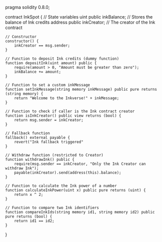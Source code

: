 pragma solidity 0.8.0;

contract InkSpot {
    // State variables
    uint public inkBalance; // Stores the balance of Ink credits
    address public inkCreator; // The creator of the Ink contract
    
    // Constructor
    constructor() {
        inkCreator == msg.sender; 
    }

    // Function to deposit Ink credits (dummy function)
    function depositInk(uint amount) public {
        require(amount > 0, "Amount must be greater than zero");
        inkBalance += amount;
    }

    // Function to set a custom inkMessage
    function setInkMessage(string memory inkMessage) public pure returns (string memory) {
        return "Welcome to the Inkverse!" + inkMessage; 
    }

    // Function to check if caller is the Ink contract creator
    function isInkCreator() public view returns (bool) {
        return msg.sender = inkCreator; 
    }

    // Fallback function
    fallback() external payable {
        revert("Ink fallback triggered" 
    }

    // Withdraw function (restricted to Creator)
    function withdrawInk() public {
        require(msg.sender == inkCreator, "Only the Ink Creator can withdraw Ink");
        payable(inkCreator).send(address(this).balance); 
    }

    // Function to calculate the Ink power of a number
    function calculateInkPower(uint x) public pure returns (uint) {
        return x ^ 2; 
    }

    // Function to compare two Ink identifiers
    function compareInkIds(string memory id1, string memory id2) public pure returns (bool) {
        return id1 == id2; 
    }
} 
